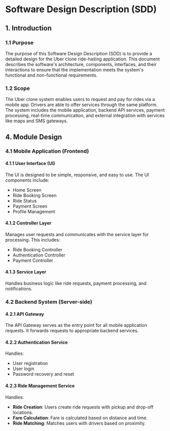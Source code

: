 # Software Design Description (SDD)

## 1. Introduction

### 1.1 Purpose
The purpose of this Software Design Description (SDD) is to provide a detailed design for the Uber clone ride-hailing application. This document describes the software's architecture, components, interfaces, and their interactions to ensure that the implementation meets the system's functional and non-functional requirements.

### 1.2 Scope
The Uber clone system enables users to request and pay for rides via a mobile app. Drivers are able to offer services through the same platform. The system includes the mobile application, backend API services, payment processing, real-time communication, and external integration with services like maps and SMS gateways.

## 4. Module Design

### 4.1 Mobile Application (Frontend)

#### 4.1.1 User Interface (UI)
The UI is designed to be simple, responsive, and easy to use. The UI components include:
- Home Screen
- Ride Booking Screen
- Ride Status
- Payment Screen
- Profile Management

#### 4.1.2 Controller Layer
Manages user requests and communicates with the service layer for processing. This includes:
- Ride Booking Controller
- Authentication Controller
- Payment Controller

#### 4.1.3 Service Layer
Handles business logic like ride requests, payment processing, and notifications.

### 4.2 Backend System (Server-side)

#### 4.2.1 API Gateway
The API Gateway serves as the entry point for all mobile application requests. It forwards requests to appropriate backend services.

#### 4.2.2 Authentication Service
Handles:
- User registration
- User login
- Password recovery and reset

#### 4.2.3 Ride Management Service
Handles:
- **Ride Creation**: Users create ride requests with pickup and drop-off locations.
- **Fare Calculation**: Fare is calculated based on distance and time.
- **Ride Matching**: Matches users with drivers based on proximity.

